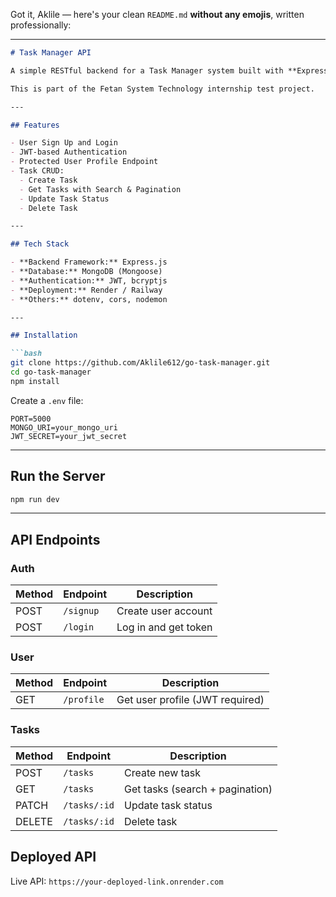 Got it, Aklile — here's your clean `README.md` **without any emojis**, written professionally:

---

````markdown
# Task Manager API

A simple RESTful backend for a Task Manager system built with **Express.js**, **MongoDB**, and **JWT authentication**.

This is part of the Fetan System Technology internship test project.

---

## Features

- User Sign Up and Login
- JWT-based Authentication
- Protected User Profile Endpoint
- Task CRUD:
  - Create Task
  - Get Tasks with Search & Pagination
  - Update Task Status
  - Delete Task

---

## Tech Stack

- **Backend Framework:** Express.js
- **Database:** MongoDB (Mongoose)
- **Authentication:** JWT, bcryptjs
- **Deployment:** Render / Railway
- **Others:** dotenv, cors, nodemon

---

## Installation

```bash
git clone https://github.com/Aklile612/go-task-manager.git
cd go-task-manager
npm install
````

Create a `.env` file:

```env
PORT=5000
MONGO_URI=your_mongo_uri
JWT_SECRET=your_jwt_secret
```

---

## Run the Server

```bash
npm run dev
```

---

## API Endpoints

### Auth

| Method | Endpoint  | Description          |
| ------ | --------- | -------------------- |
| POST   | `/signup` | Create user account  |
| POST   | `/login`  | Log in and get token |

### User

| Method | Endpoint   | Description                     |
| ------ | ---------- | ------------------------------- |
| GET    | `/profile` | Get user profile (JWT required) |

### Tasks

| Method | Endpoint     | Description                     |
| ------ | ------------ | ------------------------------- |
| POST   | `/tasks`     | Create new task                 |
| GET    | `/tasks`     | Get tasks (search + pagination) |
| PATCH  | `/tasks/:id` | Update task status              |
| DELETE | `/tasks/:id` | Delete task                     |


## Deployed API

Live API: `https://your-deployed-link.onrender.com`
